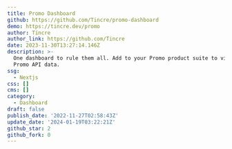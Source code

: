 ```yaml
---
title: Promo Dashboard
github: https://github.com/Tincre/promo-dashboard
demo: https://tincre.dev/promo
author: Tincre
author_link: https://github.com/Tincre
date: 2023-11-30T13:27:14.146Z
description: >-
  One dashboard to rule them all. Add to your Promo product suite to visualize
  Promo API data.
ssg:
  - Nextjs
css: []
cms: []
category:
  - Dashboard
draft: false
publish_date: '2022-11-27T02:58:43Z'
update_date: '2024-01-19T03:22:21Z'
github_star: 2
github_fork: 0
---
```


